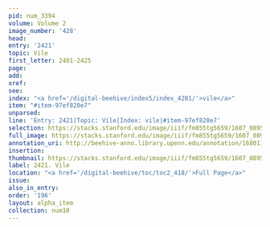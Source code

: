 ```yaml
---
pid: num_3394
volume: Volume 2
image_number: '428'
head:
entry: '2421'
topic: Vile
first_letter: 2401-2425
page:
add:
xref:
see:
index: "<a href='/digital-beehive/index5/index_4281/'>vile</a>"
item: "#item-97ef820e7"
unparsed:
line: 'Entry: 2421|Topic: Vile|Index: vile|#item-97ef820e7'
selection: https://stacks.stanford.edu/image/iiif/fm855tg5659/1607_0895/786,2481,2615,225/full/0/default.jpg
full_image: https://stacks.stanford.edu/image/iiif/fm855tg5659/1607_0895/full/full/0/default.jpg
annotation_uri: http://beehive-anno.library.upenn.edu/annotation/1680111518919
insertion:
thumbnail: https://stacks.stanford.edu/image/iiif/fm855tg5659/1607_0895/786,2481,600,180/250,/0/default.jpg
label: 2421. Vile
location: "<a href='/digital-beehive/toc/toc2_418/'>Full Page</a>"
issue:
also_in_entry:
order: '196'
layout: alpha_item
collection: num10
---
```

